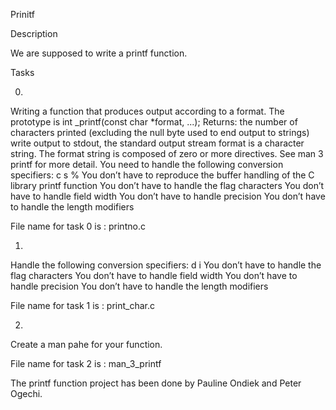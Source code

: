 Prinitf

Description

We are supposed to write a printf function.

Tasks

0.
Writing a function that produces output according to a format.
The prototype is  int _printf(const char *format, ...);
Returns: the number of characters printed (excluding the null byte used to end output to strings)
write output to stdout, the standard output stream
format is a character string. The format string is composed of zero or more directives.
See man 3 printf for more detail. You need to handle the following conversion specifiers:
c
s
%
You don’t have to reproduce the buffer handling of the C library printf function
You don’t have to handle the flag characters
You don’t have to handle field width
You don’t have to handle precision
You don’t have to handle the length modifiers

File name for task 0 is : printno.c

1.
Handle the following conversion specifiers:
d
i
You don’t have to handle the flag characters
You don’t have to handle field width
You don’t have to handle precision
You don’t have to handle the length modifiers

File name for task 1 is : print_char.c

2.
Create a man pahe for your function.

File name for task 2 is : man_3_printf


The printf function project has been done by Pauline Ondiek and Peter Ogechi.

